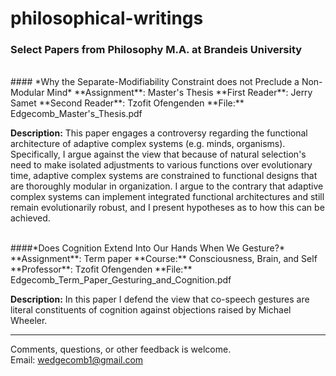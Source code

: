 # philosophical-writings
### Select Papers from Philosophy M.A. at Brandeis University
<br>
#### *Why the Separate-Modifiability Constraint does not Preclude a Non-Modular Mind*  
**Assignment**: Master's Thesis  
**First Reader**: Jerry Samet  
**Second Reader**: Tzofit Ofengenden  
**File:** Edgecomb_Master's_Thesis.pdf  

**Description:** This paper engages a controversy regarding the functional architecture of adaptive complex systems (e.g. minds, organisms). Specifically, I argue against the view that because of natural selection's need to make isolated adjustments to various functions over evolutionary time, adaptive complex systems are constrained to functional designs that are thoroughly modular in organization. I argue to the contrary that adaptive complex systems can implement integrated functional architectures and still remain evolutionarily robust, and I present hypotheses as to how this can be achieved. 

<br>
####*Does Cognition Extend Into Our Hands When We Gesture?*    
**Assignment**: Term paper  
**Course:** Consciousness, Brain, and Self  
**Professor**: Tzofit Ofengenden       
**File:** Edgecomb_Term_Paper_Gesturing_and_Cognition.pdf 

**Description:** In this paper I defend the view that co-speech gestures are literal constituents of cognition against objections raised by Michael Wheeler. 

-----------
Comments, questions, or other feedback is welcome.  
Email: wedgecomb1@gmail.com
